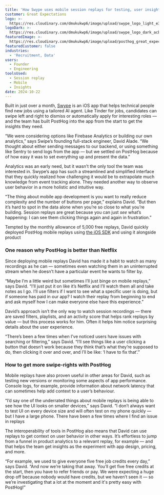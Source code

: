 ```yaml
---
title: 'How Swype uses mobile session replays for testing, user insights'
customer: Great Expectations
logo: >-
  https://res.cloudinary.com/dmukukwp6/image/upload/swype_logo_light_e3f643367b.png
logoDark: >-
  https://res.cloudinary.com/dmukukwp6/image/upload/swype_logo_dark_acb437c1ef.png
featuredImage: >-
  https://res.cloudinary.com/dmukukwp6/image/upload/posthog_great_expectations_f90a29aa4d.jpg
featuredCustomer: false
industries:
  - 'Recruitment, Data'
users:
  - Founder
  - Engineering
toolsUsed:
  - Session replay
  - Mobile
  - Insights
date: 2024-10-22
---
```


Built in just over a month, [Swype](https://swype.jobs/) is an iOS app that helps technical people find new jobs using a tailored AI agent. Like Tinder for jobs, candidates can swipe left and right to dismiss or automatically apply for interesting roles — and the team has built PostHog into the app from the start to get the insights they need. 

“We were considering options like Firebase Analytics or building our own analytics,” says Swipe’s founding full-stack engineer, David Alade. “We thought about either sending messages to our backend, or using something like Sentry to send logs from the app — but we settled on PostHog because of how easy it was to set everything up and present the data.”

Analytics was an early need, but it wasn’t the only tool the team was interested in. Swype’s app has such a streamlined and simplified interface that they quickly realized how challenging it would be to extrapolate much knowledge from event tracking alone. They needed another way to observe user behavior in a more holistic and intuitive way.

“The thing about mobile app development is you want to really reduce complexity and the number of buttons per page,” explains David. “But then it’s hard to spot in the data alone when you’re so close to what you’re building. Session replays are great because you can just _see_ what’s happening: I can see them clicking things again and again in frustration.”

Tempted by the monthly allowance of 5,000 free replays, David quickly deployed PostHog mobile replays using [the iOS SDK](/docs/libraries/ios) and using it alongside product

### One reason why PostHog is better than Netflix

Since deploying mobile replays David has made it a habit to watch as many recordings as he can — sometimes even watching them in an uninterrupted stream when he doesn’t have a particular event he wants to filter by. 

“Maybe I’m a little weird but sometimes I’ll just binge on mobile replays,” says David. “I’ll just put it on like it’s Netflix and I’ll watch them all and take notes as I go. I’ll use filters if I want to see what a specific user is doing, but if someone has paid in our app? I watch their replay from beginning to end and ask myself how I can make everyone else have this experience.”

David’s approach isn’t the only way to watch session recordings — there are saved filters, playlists, and an activity score that helps rank replays by value — but this process works for him. Often it helps him notice surprising details about the user experience. 

“There’s been a few times when I’ve noticed users have issues with searching or filtering,” says David. “I’ll see things like a user clicking a button that doesn’t work because they think that’s what they’re supposed to do, then clicking it over and over, and I’ll be like: ‘I have to fix that’.”

### How to get more swipe-rights with PostHog

Mobile replays have also proven useful in other areas for David, such as testing new versions or monitoring some aspects of app performance. Console logs, for example, provide information about network latency that can sometimes help add context to a user’s behaviour. 

“I’d say one of the underrated things about mobile replays is being able to see how the UI looks on smaller devices,” says David. “I don’t always want to test UI on every device size and will often test on my phone quickly — but I have a large phone. There have been a few times where I find an issue in replays 

The interoperability of tools in PostHog also means that David can use replays to get context on user behavior in other ways. It’s effortless to jump from a funnel in product analytics to a relevant replay, for example — and that helps the team get insights as the experiment with app design, pricing, and more. 

“For example, we used to give everyone five free job credits every day,” says David. “And now we’re taking that away. You’ll get five free credits at the start, then you have to refer friends or pay. We were expecting a huge drop off because nobody would have credits, but we haven’t seen it — so we’re investigating that a lot at the moment and it's pretty easy with PostHog!”
